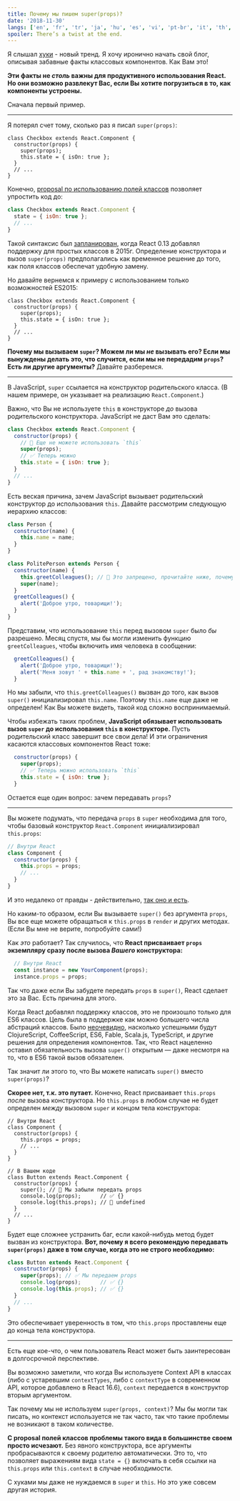 ```yaml
---
title: Почему мы пишем super(props)?
date: '2018-11-30'
langs: ['en', 'fr', 'tr', 'ja', 'hu', 'es', 'vi', 'pt-br', 'it', 'th', 'ru']
spoiler: There’s a twist at the end.
---
```



Я слышал [хуки](https://reactjs.org/docs/hooks-intro.html) - новый тренд. Я хочу иронично начать свой блог, описывая забавные факты классовых компонентов. Как Вам это!

**Эти факты не *столь* важны для продуктивного использования React. Но они возможно развлекут Вас, если Вы хотите погрузиться в то, как компоненты устроены.**

Сначала первый пример.

---

Я потерял счет тому, сколько раз я писал `super(props)`:

```jsx{3}
class Checkbox extends React.Component {
  constructor(props) {
    super(props);
    this.state = { isOn: true };
  }
  // ...
}
```

Конечно, [proposal по использованию полей классов](https://github.com/tc39/proposal-class-fields) позволяет упростить код до:

```jsx
class Checkbox extends React.Component {
  state = { isOn: true };
  // ...
}
```

Такой синтаксис был [запланирован](https://reactjs.org/blog/2015/01/27/react-v0.13.0-beta-1.html#es7-property-initializers), когда React 0.13 добавлял поддержку для простых классов в 2015г. Определение конструктора и вызов `super(props)` предполагались как временное решение до того, как поля классов обеспечат удобную замену.

Но давайте вернемся к примеру с использованием только возможностей ES2015:

```jsx{3}
class Checkbox extends React.Component {
  constructor(props) {
    super(props);
    this.state = { isOn: true };
  }
  // ...
}
```

**Почему мы вызываем `super`? Можем ли мы *не* вызывать его? Если мы вынуждены делать это, что случится, если мы не передадим `props`? Есть ли другие аргументы?** Давайте разберемся.

---

В JavaScript, `super` ссылается на конструктор родительского класса. (В нашем примере, он указывает на реализацию `React.Component`.)

Важно, что Вы не используете `this` в конструкторе *до* вызова родительского конструктора. JavaScript не даст Вам это сделать:

```jsx
class Checkbox extends React.Component {
  constructor(props) {
    // 🔴 Еще не можете использовать `this`
    super(props);
    // ✅ Теперь можно
    this.state = { isOn: true };
  }
  // ...
}
```

Есть веская причина, зачем JavaScript вызывает родительский конструктор до использования `this`. Давайте рассмотрим следующую иерархию классов:

```jsx
class Person {
  constructor(name) {
    this.name = name;
  }
}

class PolitePerson extends Person {
  constructor(name) {
    this.greetColleagues(); // 🔴 Это запрещено, прочитайте ниже, почему
    super(name);
  }
  greetColleagues() {
    alert('Доброе утро, товарищи!');
  }
}
```

Представим, что использование `this` перед вызовом `super` было *бы* разрешено. Месяц спустя, мы бы могли изменить функцию `greetColleagues`, чтобы включить имя человека в сообщении:

```jsx
  greetColleagues() {
    alert('Доброе утро, товарищи!');
    alert('Меня зовут ' + this.name + ', рад знакомству!');
  }
```

Но мы забыли, что `this.greetColleagues()` вызван до того, как вызов `super()` инициализировал `this.name`. Поэтому `this.name` еще даже не определен! Как Вы можете видеть, такой код сложно воспринимаемый.

Чтобы избежать таких проблем, **JavaScript обязывает использовать вызов `super` до использования `this` в конструкторе.** Пусть родительский класс завершит все свои дела! И эти ограничения касаются классовых компонентов React тоже:

```jsx
  constructor(props) {
    super(props);
    // ✅ Теперь можно использовать `this`
    this.state = { isOn: true };
  }
```

Остается еще один вопрос: зачем передавать `props`?

---

Вы можете подумать, что передача `props` в `super` необходима для того, чтобы базовый конструктор `React.Component` инициализировал `this.props`:

```jsx
// Внутри React
class Component {
  constructor(props) {
    this.props = props;
    // ...
  }
}
```

И это недалеко от правды - действительно, [так оно и есть](https://github.com/facebook/react/blob/1d25aa5787d4e19704c049c3cfa985d3b5190e0d/packages/react/src/ReactBaseClasses.js#L22).

Но каким-то образом, если Вы вызываете `super()` без аргумента `props`, Вы все еще можете обращаться к `this.props` в `render` и других методах. (Если Вы мне не верите, попробуйте сами!)

Как *это* работает? Так случилось, что **React присваивает `props` экземпляру сразу после вызова *Вашего* конструктора:**

```jsx
  // Внутри React
  const instance = new YourComponent(props);
  instance.props = props;
```

Так что даже если Вы забудете передать `props` в `super()`, React сделает это за Вас. Есть причина для этого.

Когда React добавлял поддержку классов, это не произошло только для ES6 классов. Цель была в поддержке как можно большего числа абстраций классов. Было [неочевидно](https://reactjs.org/blog/2015/01/27/react-v0.13.0-beta-1.html#other-languages), насколько успешными будут ClojureScript, CoffeeScript, ES6, Fable, Scala.js, TypeScript, и другие решения для определения компонентов. Так, что React нацеленно оставил обязательность вызова `super()` открытым — даже несмотря на то, что в ES6 такой вызов обязателен.

Так значит ли этого то, что Вы можете написать `super()` вместо `super(props)`?

**Скорее нет, т.к. это путает.** Конечно, React присваивает `this.props` *после* вызова конструктора. Но `this.props` в любом случае не будет определен *между* вызовом `super` и концом тела конструктора:

```jsx{14}
// Внутри React
class Component {
  constructor(props) {
    this.props = props;
    // ...
  }
}

// В Вашем коде
class Button extends React.Component {
  constructor(props) {
    super(); // 😬 Мы забыли передать props
    console.log(props);      // ✅ {}
    console.log(this.props); // 😬 undefined 
  }
  // ...
}
```

Будет еще сложнее устранить баг, если какой-нибудь метод будет вызван из конструктора. **Вот, почему я всего рекомендую передавать `super(props)` даже в том случае, когда это не строго необходимо:**

```jsx
class Button extends React.Component {
  constructor(props) {
    super(props); // ✅ Мы передаем props
    console.log(props);      // ✅ {}
    console.log(this.props); // ✅ {}
  }
  // ...
}
```

Это обеспечивает уверенность в том, что `this.props` проставлены еще до конца тела конструктора.

-----

Есть еще кое-что, о чем пользователь React может быть заинтересован в долгосрочной перспективе.

Вы возможно заметили, что когда Вы используете Context API в классах (либо с устаревшим `contextTypes`, либо с `contextType` в современном API, которое добавлено в React 16.6), `context` передается в конструктор вторым аргументом.

Так почему мы не используем `super(props, context)`? Мы бы могли так писать, но контекст используется не так часто, так что такие проблемы не возникают в таком количестве.

**С proposal полей классов проблемы такого вида в большинстве своем просто исчезают.** Без явного конструктора, все аргументы пробрасываются к своему родителю автоматически. Это то, что позволяет выражениям вида `state = {}` включать в себя ссылки на `this.props` или `this.context` в случае необходимости.

С хуками мы даже не нуждаемся в `super` и `this`. Но это уже совсем другая история.
